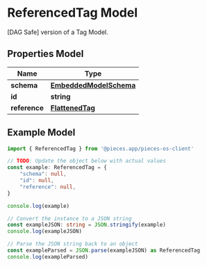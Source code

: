 
# ReferencedTag Model

[DAG Safe] version of a Tag Model. 

## Properties Model

Name | Type
------------ | -------------
**schema** | [**EmbeddedModelSchema**](EmbeddedModelSchema)
**id** | **string**
**reference** | [**FlattenedTag**](FlattenedTag)

## Example Model

```typescript
import { ReferencedTag } from '@pieces.app/pieces-os-client'

// TODO: Update the object below with actual values
const example: ReferencedTag = {
    "schema": null,
    "id": null,
    "reference": null,
}

console.log(example)

// Convert the instance to a JSON string
const exampleJSON: string = JSON.stringify(example)
console.log(exampleJSON)

// Parse the JSON string back to an object
const exampleParsed = JSON.parse(exampleJSON) as ReferencedTag
console.log(exampleParsed)
```


